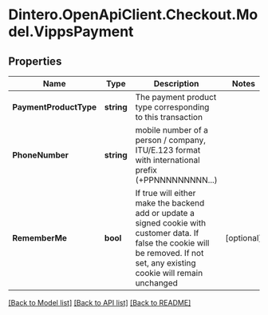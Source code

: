 # Dintero.OpenApiClient.Checkout.Model.VippsPayment

## Properties

Name | Type | Description | Notes
------------ | ------------- | ------------- | -------------
**PaymentProductType** | **string** | The payment product type corresponding to this transaction  | 
**PhoneNumber** | **string** | mobile number of a person / company, ITU/E.123 format with international prefix (+PPNNNNNNNNN...)  | 
**RememberMe** | **bool** | If true will either make the backend add or update a signed cookie with customer data. If false the cookie will be removed. If not set, any existing cookie will remain unchanged  | [optional] 

[[Back to Model list]](../README.md#documentation-for-models) [[Back to API list]](../README.md#documentation-for-api-endpoints) [[Back to README]](../README.md)

